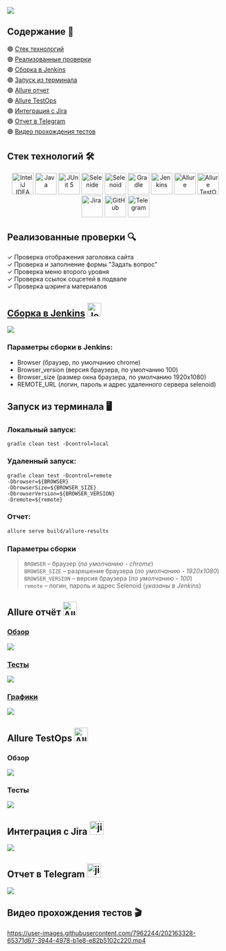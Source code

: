 <a href="https://iiii-tech.com" target="_blank"><img src="/images/header.jpg?raw=true"></a>
## Содержание :bookmark_tabs:
🟣 <a href="#stack">Cтек технологий</a></br>
🟣 <a href="#testcases">Реализованные проверки</a></br>
🟣 <a href="#jenkins">Сборка в Jenkins</a></br>
🟣 <a href="#console">Запуск из терминала</a></br>
🟣 <a href="#allure">Allure отчет</a></br>
🟣 <a href="#alluretestops">Allure TestOps</a></br>
🟣 <a href="#jira">Интеграция с Jira</a></br>
🟣 <a href="#telegram">Отчет в Telegram</a></br>
🟣 <a href="#video">Видео прохождения тестов</a>

<a id="stack"></a>
## Cтек технологий :hammer_and_wrench:
<div align="center">
<a href="https://www.jetbrains.com/idea/"><img alt="InteliJ IDEA" height="50" src="/images/logos/Intelij_IDEA.svg" width="50"/></a>
<a href="https://www.java.com/"><img alt="Java" height="50" src="/images/logos/Java.svg" width="50"/></a>
<a href="https://junit.org/junit5/"><img alt="JUnit 5" height="50" src="/images/logos/JUnit5.svg" width="50"/></a>
<a href="https://selenide.org/"><img alt="Selenide" height="50" src="/images/logos/Selenide.svg" width="50"/></a>
<a href="https://aerokube.com/selenoid/"><img alt="Selenoid" height="50" src="/images/logos/Selenoid.svg" width="50"/></a>
<a href="https://gradle.org/"><img alt="Gradle" height="50" src="/images/logos/Gradle.svg" width="50"/></a>
<a href="https://www.jenkins.io/"><img alt="Jenkins" height="50" src="/images/logos/Jenkins.svg" width="50"/></a>
<a href="https://github.com/allure-framework/"><img alt="Allure" height="50" src="/images/logos/Allure.svg" width="50"/></a>
 <a href="https://qameta.io/"><img alt="Allure TestOps" height="50" src="/images/logos/testops.svg" width="50"/></a>
 <a href="https://www.atlassian.com/software/jira"><img alt="Jira" height="50" src="/images/logos/jira.svg" width="50"/></a>
<a href="https://github.com/"><img alt="GitHub" height="50" src="/images/logos/GitHub.svg" width="50"/></a>
<a href="https://telegram.org/"><img alt="Telegram" height="50" src="/images/logos/Telegram.svg" width="50"/></a>
</div>

<a id="testcases"></a>
## Реализованные проверки :mag:
✓ Проверка отображения заголовка сайта</br>
✓ Проверка и заполнение формы "Задать вопрос"</br>
✓ Проверка меню второго уровня</br>
✓ Проверка ссылок соцсетей в подвале</br>
✓ Проверка шэринга материалов

<a id="jenkins"></a>
## <a href="https://jenkins.autotests.cloud/job/iiii-tech.com/">Сборка в Jenkins</a> <img alt="Jenkins" height="32" src="/images/logos/Jenkins.svg"/></img></br>
<img src="/images/screens/jenkins.jpg"></br>
### Параметры сборки в Jenkins:
- Browser (браузер, по умолчанию chrome)
- Browser_version (версия браузера, по умолчанию 100)
- Browser_size (размер окна браузера, по умолчанию 1920x1080)
- REMOTE_URL (логин, пароль и адрес удаленного сервера selenoid)

<a id="console"></a>
## Запуск из терминала :desktop_computer:
### Локальный запуск:
```
gradle clean test -Dcontrol=local
```

### Удаленный запуск:
```
gradle clean test -Dcontrol=remote
-Dbrowser=${BROWSER}
-DbrowserSize=${BROWSER_SIZE}
-DbrowserVersion=${BROWSER_VERSION}
-Dremote=${remote}
```

### Отчет:
```bash
allure serve build/allure-results
```

### Параметры сборки
> <code>BROWSER</code> – браузер (_по умолчанию - chrome_)</br>
> <code>BROWSER_SIZE</code> – разрешение браузера (_по умолчанию - 1920x1080_)</br>
> <code>BROWSER_VERSION</code> – версия браузера (_по умолчанию - 100_)</br>
> <code>remote</code> – логин, пароль и адрес Selenoid (_указаны в Jenkins_)

<a id="allure"></a>
## Allure отчёт <img alt="Allure" height="32" src="/images/logos/Allure.svg"/></img></br>
### <a href="https://jenkins.autotests.cloud/job/iiii-tech.com/6/allure/">Обзор</a>
<img src="/images/screens/alluremain.jpg"></br>
### <a href="https://jenkins.autotests.cloud/job/iiii-tech.com/6/allure/#packages">Тесты</a>
<img src="/images/screens/allurepackages.jpg"></br>
### <a href="https://jenkins.autotests.cloud/job/iiii-tech.com/6/allure/#graph">Графики</a>
<img src="/images/screens/alluregraphs.jpg"></br>

<a id="alluretestops"></a>
## Allure TestOps <img alt="Allure TestOps" height="32" src="/images/logos/testops.svg"/></img></br>
### Обзор
<img src="/images/screens/alluretestopslaunches.jpg"></br>
### Тесты
<img src="/images/screens/alluretestopstests.jpg"></br>

<a id="jira"></a>
## Интеграция с Jira <img alt="jira" height="32" src="/images/logos/jira.svg"/></img></br>
<img src="/images/screens/jira.jpg"></br>

<a id="telegram"></a>
## Отчет в Telegram <img alt="jira" height="32" src="/images/logos/Telegram.svg"/></img></br>
<img src="/images/screens/telegram.jpg"></br>

<a id="video"></a>
## Видео прохождения тестов :clapper:
https://user-images.githubusercontent.com/7962244/202163328-65371d67-3944-4978-b1e8-e82b5102c220.mp4



